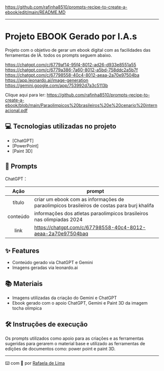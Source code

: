 https://github.com/rafinha8510/prompts-recipe-to-create-a-ebook/edit/main/README.MD

-------

# Projeto EBOOK Gerado por I.A.s

Projeto com o objetivo de gerar um ebook digital com as facilidades das ferramentas de IA. todos os prompts
seguem abaixo.

https://chatgpt.com/c/6779af14-95f4-8012-ad26-d933e8551a55
https://chatgpt.com/c/6779a386-7a60-8012-a5bd-758ddc2a5b7f
https://chatgpt.com/c/67798558-40c4-8012-aeaa-2a70e97504ba
https://app.leonardo.ai/image-generation
https://gemini.google.com/app/753992d7a3c5113b


Clique aqui para ler:
https://github.com/rafinha8510/prompts-recipe-to-create-a-ebook/blob/main/Paraolimpicos%20brasileiros%20e%20cenario%20internacional.pdf


## 💻 Tecnologias utilizadas no projeto

- [ChatGPT]
- [PowerPoint] 
- [Paint 3D]

## 🧠 Prompts

ChatGPT：

|   Ação   | prompt  |                                                                                                                                                                                                                                                                        
| :------: | ----------------------------------------------------------------------------------------------------------------------------------------------------------------------------------------------------
|  título  | criar um ebook com as informações de paraolimpicos brasileiros de costas para burj khalifa |  resumo para E-book sobre os Paraolímpicos Brasileiros e o Cenário Internacional |
| conteúdo | informações dos atletas paraolimpicos brasileiros nas olimpiadas 2024 |
| link     | https://chatgpt.com/c/67798558-40c4-8012-aeaa-2a70e97504baq |

## ✨ Features

- Conteúdo gerado via ChatGPT e Gemini 
- Imagens geradas via leonardo.ai

## 📚 Materiais

- Imagens utilizadas da criação do Gemini e ChatGPT
- Ebook gerado com o apoio ChatGPT, Gemini e Paint 3D da imagem tocha olimpica

## 🛠️ Instruções de execução

Os prompts utilizados como apoio para as criações e as ferramentas sugeridas para gerarem o material base e utilizado as ferramentas de edições de documentos como: power point e paint 3D.

---

⌨️ com 💜 por [Rafaela de Lima](https://github.com/rafinha8510)
